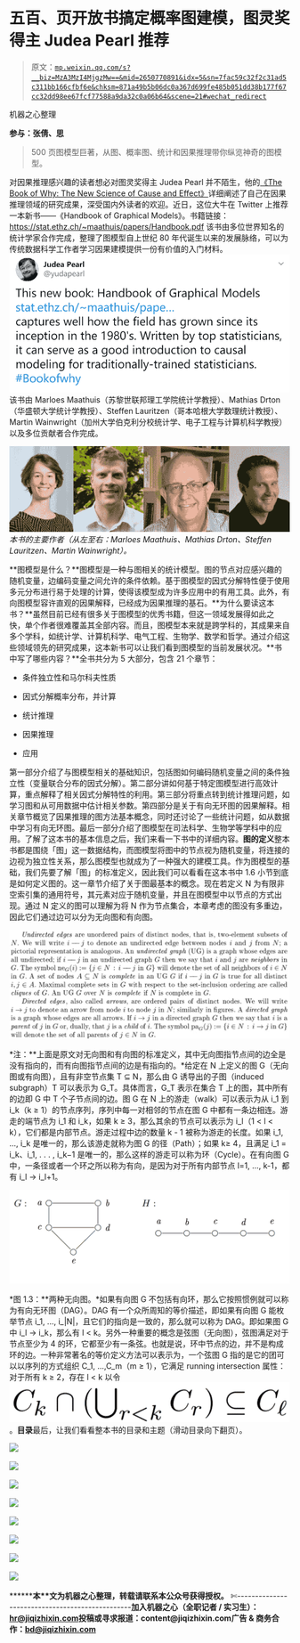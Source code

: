 # 五百、页开放书搞定概率图建模，图灵奖得主 Judea Pearl 推荐

> 原文：[`mp.weixin.qq.com/s?__biz=MzA3MzI4MjgzMw==&mid=2650770891&idx=5&sn=7fac59c32f2c31ad5c311bb166cfbf6e&chksm=871a49b5b06dc0a367d699fe485b051dd38b177f67cc32dd98ee67fcf77588a9da32c0a06b64&scene=21#wechat_redirect`](http://mp.weixin.qq.com/s?__biz=MzA3MzI4MjgzMw==&mid=2650770891&idx=5&sn=7fac59c32f2c31ad5c311bb166cfbf6e&chksm=871a49b5b06dc0a367d699fe485b051dd38b177f67cc32dd98ee67fcf77588a9da32c0a06b64&scene=21#wechat_redirect)

机器之心整理

**参与：张倩、思**

> 500 页图模型巨著，从图、概率图、统计和因果推理带你纵览神奇的图模型。

对因果推理感兴趣的读者想必对图灵奖得主 Judea Pearl 并不陌生，他的[《The Book of Why: The New Science of Cause and Effect》](http://mp.weixin.qq.com/s?__biz=MzA3MzI4MjgzMw==&mid=2650764315&idx=4&sn=7d858388aaf81c69693a09d18313f716&chksm=871ab065b06d3973b7da56ce3263c143018eff09dc5671308f9968356d555bee5fadd0b11596&scene=21#wechat_redirect)详细阐述了自己在因果推理领域的研究成果，深受国内外读者的欢迎。近日，这位大牛在 Twitter 上推荐一本新书——《Handbook of Graphical Models》。书籍链接：https://stat.ethz.ch/~maathuis/papers/Handbook.pdf 该书由多位世界知名的统计学家合作完成，整理了图模型自上世纪 80 年代诞生以来的发展脉络，可以为传统数据科学工作者学习因果建模提供一份有价值的入门材料。![](img/e0ef8c74fce4fb23554a0c50b6c6ee86.jpg)该书由 Marloes Maathuis（苏黎世联邦理工学院统计学教授）、Mathias Drton（华盛顿大学统计学教授）、Steffen Lauritzen（哥本哈根大学数理统计教授）、Martin Wainwright（加州大学伯克利分校统计学、电子工程与计算机科学教授）以及多位贡献者合作完成。

![](img/c0c59e0a4d09ea82e64a126380d5ef2f.jpg)*本书的主要作者（从左至右：Marloes Maathuis、Mathias Drton、Steffen Lauritzen、Martin Wainwright）。*

**图模型是什么？**图模型是一种与图相关的统计模型。图的节点对应感兴趣的随机变量，边编码变量之间允许的条件依赖。基于图模型的因式分解特性便于使用多元分布进行易于处理的计算，使得该模型成为许多应用中的有用工具。此外，有向图模型容许直观的因果解释，已经成为因果推理的基石。**为什么要读这本书？**虽然目前已经有很多关于图模型的优秀书籍，但这一领域发展得如此之快，单个作者很难覆盖其全部内容。而且，图模型本来就是跨学科的，其成果来自多个学科，如统计学、计算机科学、电气工程、生物学、数学和哲学。通过介绍这些领域领先的研究成果，这本新书可以让我们看到图模型的当前发展状况。**书中写了哪些内容？**全书共分为 5 大部分，包含 21 个章节：

*   条件独立性和马尔科夫性质

*   因式分解概率分布，并计算

*   统计推理

*   因果推理

*   应用

第一部分介绍了与图模型相关的基础知识，包括图如何编码随机变量之间的条件独立性（变量联合分布的因式分解）。第二部分讲如何基于特定图模型进行高效计算，重点解释了相关因式分解特性的利用。第三部分将重点转到统计推理问题，如学习图和从可用数据中估计相关参数。第四部分是关于有向无环图的因果解释。相关章节概览了因果推理的图方法基本概念，同时还讨论了一些统计问题，如从数据中学习有向无环图。最后一部分介绍了图模型在司法科学、生物学等学科中的应用。了解了这本书的基本信息之后，我们来看一下书中的详细内容。**图的定义**整本书都是围绕「图」这一数据结构，而图模型将图中的节点视为随机变量，将连接的边视为独立性关系，那么图模型也就成为了一种强大的建模工具。作为图模型的基础，我们先要了解「图」的标准定义，因此我们可以看看在这本书中 1.6 小节到底是如何定义图的。这一章节介绍了关于图最基本的概念。现在若定义 N 为有限非空索引集的通用符号，其元素对应于随机变量，并且在图模型中以节点的方式出现。通过 N 定义的图可以理解为将 N 作为节点集合，本章考虑的图没有多重边，因此它们通过边可以分为无向图和有向图。

![](img/3e25f46ea31dbb98e1dabe12645f8d68.jpg)

*注：**上面是原文对无向图和有向图的标准定义，其中无向图指节点间的边全是没有指向的，而有向图指节点间的边是有指向的。*给定在 N 上定义的图 G（无向图或有向图），且有非空节点集 T ⊆ N，那么由 G 诱导出的子图（induced subgraph）T 可以表示为 G_T。具体而言，G_T 表示在集合 T 上的图，其中所有的边即 G 中 T 个子节点间的边。图 G 在 N 上的游走（walk）可以表示为从 i_1 到 i_k（k ≥ 1）的节点序列，序列中每一对相邻的节点在图 G 中都有一条边相连。游走的端节点为 i_1 和 i_k，如果 k ≥ 3，那么其余的节点可以表示为 i_l（1 < l < k），它们都是内部节点。游走过程中边的数量 k - 1 被称为游走的长度。如果 i_1, ..., i_k 是唯一的，那么该游走就称为图 G 的径（Path）；如果 k≥ 4，且满足 i_1 = i_k、i_1, . . . , i_k−1 是唯一的，那么这样的游走可以称为环（Cycle）。在有向图 G 中，一条径或者一个环之所以称为有向，是因为对于所有内部节点 l=1, ..., k-1，都有 i_l → i_l+1。

![](img/c073879fd7502de4c4438a2043f46ff6.jpg)

*图 1.3：**两种无向图。*如果有向图 G 不包括有向环，那么它按照惯例就可以称为有向无环图（DAG）。DAG 有一个众所周知的等价描述，即如果有向图 G 能枚举节点 i_1, ..., i_|N|，且它们的指向是一致的，那么就可以称为 DAG。即如果图 G 中 i_l → i_k，那么有 l < k。另外一种重要的概念是弦图（无向图），弦图满足对于节点至少为 4 的环，它都至少有一条弦。也就是说，环中节点的边，并不是构成环的边。一种非常著名的等价定义方法可以表示为，一个弦图 G 指的是它的团可以以序列的方式组织 C_1, ...,C_m（m ≥ 1），它满足 running intersection 属性：对于所有 k ≥ 2，存在 l < k 以令![](img/ff0fd72c088695499cd753a7ea46a805.jpg)。**目录**最后，让我们看看整本书的目录和主题（滑动目录向下翻页）。

![](img/upload-ueditor-image-20190927-1569553915865080546.png")

![](img/upload-ueditor-image-20190927-1569554374324038157.png")

![](img/upload-ueditor-image-20190927-1569554529051047217.png")

![](img/upload-ueditor-image-20190927-1569554763949072140.png")

![](img/upload-ueditor-image-20190927-1569553955909072432.png")

![](img/upload-ueditor-image-20190927-1569553956048037264.png")

![](img/upload-ueditor-image-20190927-1569554937911096208.png")

![](img/upload-ueditor-image-20190927-1569554893861091938.png")

********本****文为机器之心整理，**转载请联系本公众号获得授权****。**
✄------------------------------------------------**加入机器之心（全职记者 / 实习生）：hr@jiqizhixin.com****投稿或寻求报道：**content**@jiqizhixin.com****广告 & 商务合作：bd@jiqizhixin.com**
